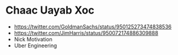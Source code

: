 # Chaac Uayab Xoc

- https://twitter.com/GoldmanSachs/status/950125273474838536
- https://twitter.com/JimHarris/status/950072174886309888
- Nick Motivation
- Uber Engineering